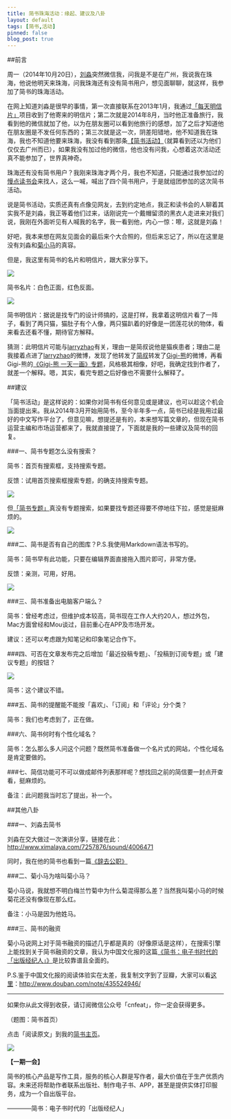 ```yaml
---
title: 简书珠海活动：缘起、建议及八卦
layout: default
tags: [简书,活动]
pinned: false
blog_post: true
---
```


##前言

周一（2014年10月20日），[刘淼](http://www.jianshu.com/users/5SqsuF/latest_articles)突然微信我，问我是不是在广州，我说我在珠海，他说他明天来珠海，问我珠海还有没有简书用户，想见面聊聊，就这样，我参加了简书的珠海活动。

在网上知道刘淼是很早的事情，第一次直接联系在2013年1月，我通过[「每天明信片」](http://postcardeveryday.com/)项目收到了他寄来的明信片；第二次就是2014年8月，当时他正准备旅行，我看到他的微信就加了他，以为在朋友圈可以看到他旅行的感想，加了之后才知道他在朋友圈是不发任何东西的；第三次就是这一次，阴差阳错地，他不知道我在珠海，我也不知道他要来珠海，我没有看到那条[【简书活动】](http://www.jianshu.com/p/089dbbc5b8df?search_token=068752bf27115154c401b03152f7c0c34a7c844ee7a6f44167efbf6e878f4ea7)（就算看到还以为他们仅仅去广州而已），如果我没有加过他的微信，他也没有问我，心想着这次活动还真不能参加了，世界真神奇。

珠海还有没有简书用户？我刚来珠海才两个月，我也不知道，只能通过我参加过的[慢点读书会](http://www.douban.com/event/22766110/)来找人，这么一喊，喊出了四个简书用户，于是就组团参加的这次简书活动。

说是简书活动，实质还真有点像见网友，去到约定地点，我正和读书会的人聊着其实我不是刘淼，我正等着他们过来，话刚说完一个戴帽留须的黑衣人走进来对我们说，我刚在外面听见有人喊我的名字，我一看到他，内心一惊：嚓，这就是刘淼！

好吧，我本来想在网友见面会的最后来个大合照的，但后来忘记了，所以在这里是没有刘淼和[菊小马](http://www.jianshu.com/users/wCGLyM/latest_articles)的真容。

但是，我这里有简书的名片和明信片，跟大家分享下。

![](http://cnfeat.qiniudn.com/DSC00493.JPG)

简书名片：白色正面，红色反面。

![](http://cnfeat.qiniudn.com/DSC00496.JPG)

简书明信片：据说是找专门的设计师搞的，这是打样，我拿着这明信片看了一阵子，看到了两只猫，猫肚子有个人像，两只猫趴着的好像是一团莲花状的物体，看来看去还看不懂，期待官方解释。

猜测：此明信片可能与[larryzhao](http://www.jianshu.com/users/uRpjfE/latest_articles)有关，理由一是简叔说他是猫疾患者；理由二是我接着点进了[larryzhao](http://weibo.com/thehiddendepth)的微博，发现了他转发了[简叔](http://weibo.com/linlis?from=feed&loc=at&nick=%E7%AE%80%E5%8F%94%E5%9C%A8%E7%AE%80%E4%B9%A6)转发了[Gigi-熊](http://weibo.com/577556310?from=feed&loc=at&nick=Gigi-%E7%86%8A&noscale_head=1#_0)的微博，再看Gigi-熊的[《Gigi-熊 一天一画》专题](http://www.jianshu.com/collection/bb6125519310)，风格极其相像，好吧，我确定找到作者了，就差一个解释。嗯，其实，看完专题之后好像也不需要什么解释了。

##建议

「简书活动」是这样说的：如果你对简书有任何意见或是建议，也可以趁这个机会当面提出来。我从2014年3月开始用简书，至今半年多一点，简书已经是我用过最好的中文写作平台了，但意见嘛，想提还是有的，本来想写篇文章的，但现在简书运营主编和市场运营都来了，我就直接提了，下面就是我的一些建议及简书的回复。

###一、简书专题怎么没有搜索？

简书：首页有搜索框，支持搜索专题。

反馈：试用首页搜索框搜索专题，的确支持搜索专题。

![](http://cnfeat.qiniudn.com/Image-000-10-22-10-40.png)

但[「简书专题」](http://www.jianshu.com/collections)真没有专题搜索，如果要找专题还得要不停地往下拉，感觉是挺麻烦的。

![](http://cnfeat.qiniudn.com/Image-000-10-22-10-41.png)

###二、简书是否有自己的图库？P.S.我使用Markdown语法书写的。

简书：简书早有此功能，只要在编辑界面直接拖入图片即可，非常方便。

反馈：亲测，可用，好用。

![](http://cnfeat.qiniudn.com/Image-000-10-22-10-49.png)

###三、简书准备出电脑客户端么？

简书：曾经考虑过，但维护成本较高，简书现在工作人大约20人，想过外包，Mac方面曾经和Mou谈过，目前重心在APP及市场开发。

建议：还可以考虑跟为知笔记和印象笔记合作下。


###四、可否在文章发布完之后增加「最近投稿专题」、「投稿到订阅专题」或「建议专题」的按钮？

![](http://cnfeat.qiniudn.com/Image-000-10-22-11-04.png)

简书：这个建议不错。

###五、简书的提醒能不能按「喜欢」、「订阅」和「评论」分个类？

简书：我们也考虑到了，正在做。

###六、简书何时有个性化域名？

简书：怎么那么多人问这个问题？既然简书准备做一个名片式的网站，个性化域名是肯定要做的。

###七、简信功能可不可以做成邮件列表那样呢？想找回之前的简信要一封点开查看，挺麻烦的。

备注：此问题我当时忘了提出，补一个。

##其他八卦

###一、刘淼去简书

刘淼在交大做过一次演讲分享，链接在此：http://www.ximalaya.com/7257876/sound/4006471

同时，我在他的简书也看到一篇[《辞去公职》](http://www.jianshu.com/p/2492c775abfd?search_token=d13d545ca2bfc1c4321ce4014e6e8a09596f4ec766a913e6ffe72982b95a86c5)

###二、菊小马为啥叫菊小马？

菊小马说，我就想不明白梅兰竹菊中为什么菊混得那么差？当然我叫菊小马的时候菊花还没有像现在那么红。

备注：小马是因为他姓马。

###三、简书的融资

菊小马说网上对于简书融资的描述几乎都是真的（好像原话是这样），在搜索引擎上能找到关于简书融资的文章，我认为中国文化报的这篇[《简书：电子书时代的「出版经纪人」》](http://epaper.ccdy.cn/html/2014-08/02/content_132865.htm)是比较靠谱且全面的。

P.S.鉴于中国文化报的阅读体验实在太差，我复制文字到了豆瓣，大家可以看[这里](http://www.douban.com/note/435524946/)：http://www.douban.com/note/435524946/


---

如果你从此文得到收获，请订阅微信公众号「cnfeat」，你一定会获得更多。

（题图：简书首页）

点击「阅读原文」到我的[简书主页](http://www.jianshu.com/users/c30afb47d730/latest_articles)。

![](http://cnfeat.qiniudn.com/signitrue-2014-09-28.jpg)

**【一期一会】**

简书的核心产品是写作工具，服务的核心人群是写作者，最大价值在于生产优质内容。未来还将帮助作者联系出版社、制作电子书、APP，甚至是提供实体打印服务，成为一个自出版平台。

————简书：电子书时代的「出版经纪人」



















